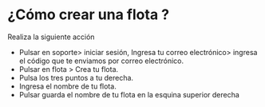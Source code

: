 # ¿Cómo crear una flota ?
Realiza la siguiente acción

* Pulsar en soporte>  iniciar sesión, Ingresa tu correo electrónico> ingresa el código  que te enviamos por correo electrónico.
* Pulsar en  flota > Crea tu flota.
* Pulsa los tres puntos a tu derecha.
* Ingresa el nombre de tu flota. 
* Pulsar guarda el nombre de tu flota en la  esquina  superior  derecha 
